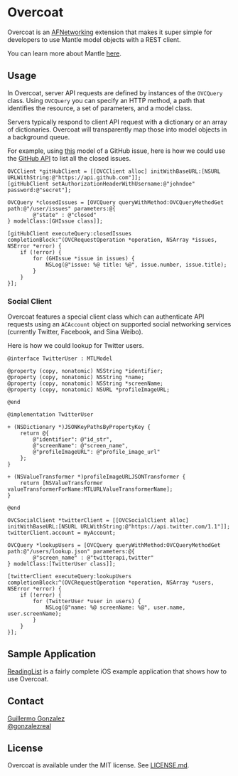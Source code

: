 # Overcoat

Overcoat is an [AFNetworking](https://github.com/AFNetworking/AFNetworking) extension that makes it super simple for developers to use Mantle model objects with a REST client.

You can learn more about Mantle [here](https://github.com/github/Mantle/blob/master/README.md).

## Usage

In Overcoat, server API requests are defined by instances of the `OVCQuery` class. Using `OVCQuery` you can specify an HTTP method, a path that identifies the resource, a set of parameters, and a model class.

Servers typically respond to client API request with a dictionary or an array of dictionaries. Overcoat will transparently map those into model objects in a background queue.

For example, using [this](https://github.com/github/Mantle/blob/master/README.md#mtlmodel) model of a GitHub issue, here is how we could use the [GitHub API](http://developer.github.com) to list all the closed issues.

```objc
OVCClient *gitHubClient = [[OVCClient alloc] initWithBaseURL:[NSURL URLWithString:@"https://api.github.com"]];
[gitHubClient setAuthorizationHeaderWithUsername:@"johndoe" password:@"secret"];

OVCQuery *closedIssues = [OVCQuery queryWithMethod:OVCQueryMethodGet path:@"/user/issues" parameters:@{
        @"state" : @"closed"
} modelClass:[GHIssue class]];

[gitHubClient executeQuery:closedIssues completionBlock:^(OVCRequestOperation *operation, NSArray *issues, NSError *error) {
    if (!error) {
        for (GHIssue *issue in issues) {
            NSLog(@"issue: %@ title: %@", issue.number, issue.title);
        }
    }
}];
```

### Social Client

Overcoat features a special client class which can authenticate API requests using an `ACAccount` object on supported social networking services (currently Twitter, Facebook, and Sina Weibo).

Here is how we could lookup for Twitter users.

```objc
@interface TwitterUser : MTLModel

@property (copy, nonatomic) NSString *identifier;
@property (copy, nonatomic) NSString *name;
@property (copy, nonatomic) NSString *screenName;
@property (copy, nonatomic) NSURL *profileImageURL;

@end
```

```objc
@implementation TwitterUser

+ (NSDictionary *)JSONKeyPathsByPropertyKey {
    return @{
        @"identifier": @"id_str",
        @"screenName": @"screen_name",
        @"profileImageURL": @"profile_image_url"
    };
}

+ (NSValueTransformer *)profileImageURLJSONTransformer {
    return [NSValueTransformer valueTransformerForName:MTLURLValueTransformerName];
}

@end
```

```objc
OVCSocialClient *twitterClient = [[OVCSocialClient alloc] initWithBaseURL:[NSURL URLWithString:@"https://api.twitter.com/1.1"]];
twitterClient.account = myAccount;

OVCQuery *lookupUsers = [OVCQuery queryWithMethod:OVCQueryMethodGet path:@"/users/lookup.json" parameters:@{
        @"screen_name" : @"twitterapi,twitter"
} modelClass:[TwitterUser class]];

[twitterClient executeQuery:lookupUsers completionBlock:^(OVCRequestOperation *operation, NSArray *users, NSError *error) {
    if (!error) {
        for (TwitterUser *user in users) {
            NSLog(@"name: %@ screenName: %@", user.name, user.screenName);
        }
    }
}];
```

## Sample Application

[ReadingList](https://github.com/gonzalezreal/ReadingList) is a fairly complete iOS example application that shows how to use Overcoat. 

## Contact

[Guillermo Gonzalez](http://github.com/gonzalezreal)  
[@gonzalezreal](https://twitter.com/gonzalezreal)

## License

Overcoat is available under the MIT license. See [LICENSE.md](https://github.com/gonzalezreal/Overcoat/blob/master/LICENSE).
